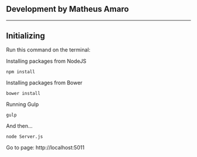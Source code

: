 # 
## Development by Matheus Amaro
---

## Initializing

Run this command on the terminal:

Installing packages from NodeJS
```
npm install
```

Installing packages from Bower
```
bower install
```

Running Gulp
```
gulp
```

And then...

```
node Server.js
```

Go to page: http://localhost:5011
